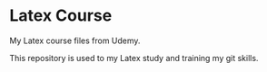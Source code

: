 # Latex Course
My Latex course files from Udemy.

This repository is used to my Latex study and training my git skills. 
